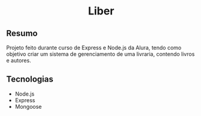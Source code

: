 # <p align="center"> Liber </p>

## Resumo
Projeto feito durante curso de Express e Node.js da Alura, tendo como objetivo criar um sistema de gerenciamento de uma livraria, contendo livros e autores.

## Tecnologias
- Node.js
- Express
- Mongoose

